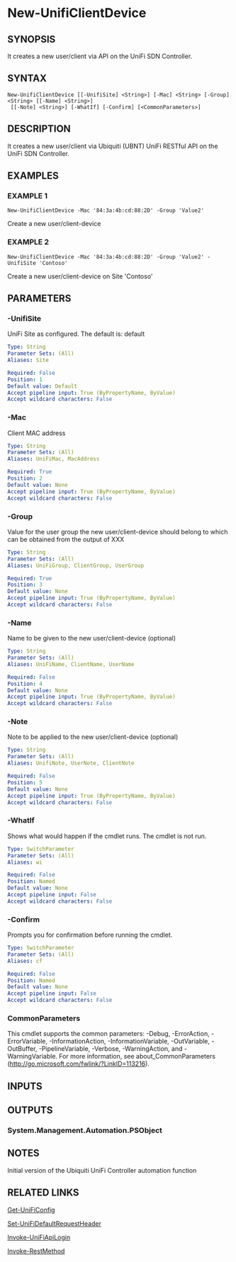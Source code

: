 ﻿---
external help file: UniFiTooling-help.xml
HelpVersion: 1.1.0
Locale: en-US
Module Guid: 7fff91a0-02eb-4df2-84d5-c7d3cd7f7a5d
Module Name: UniFiTooling
online version: https://github.com/Enatec/UniFiTooling/raw/master/docs/New-UnifiClientDevice.md
schema: 2.0.0
---

# New-UnifiClientDevice

## SYNOPSIS
It creates a new user/client via API on the UniFi SDN Controller.

## SYNTAX

```
New-UnifiClientDevice [[-UnifiSite] <String>] [-Mac] <String> [-Group] <String> [[-Name] <String>]
 [[-Note] <String>] [-WhatIf] [-Confirm] [<CommonParameters>]
```

## DESCRIPTION
It creates a new user/client via Ubiquiti (UBNT) UniFi RESTful API on the UniFi SDN Controller.

## EXAMPLES

### EXAMPLE 1
```
New-UnifiClientDevice -Mac '84:3a:4b:cd:88:2D' -Group 'Value2'
```

Create a new user/client-device

### EXAMPLE 2
```
New-UnifiClientDevice -Mac '84:3a:4b:cd:88:2D' -Group 'Value2' -UnifiSite 'Contoso'
```

Create a new user/client-device on Site 'Contoso'

## PARAMETERS

### -UnifiSite
UniFi Site as configured.
The default is: default

```yaml
Type: String
Parameter Sets: (All)
Aliases: Site

Required: False
Position: 1
Default value: Default
Accept pipeline input: True (ByPropertyName, ByValue)
Accept wildcard characters: False
```

### -Mac
Client MAC address

```yaml
Type: String
Parameter Sets: (All)
Aliases: UniFiMac, MacAddress

Required: True
Position: 2
Default value: None
Accept pipeline input: True (ByPropertyName, ByValue)
Accept wildcard characters: False
```

### -Group
Value for the user group the new user/client-device should belong to which can be obtained from the output of XXX

```yaml
Type: String
Parameter Sets: (All)
Aliases: UniFiGroup, ClientGroup, UserGroup

Required: True
Position: 3
Default value: None
Accept pipeline input: True (ByPropertyName, ByValue)
Accept wildcard characters: False
```

### -Name
Name to be given to the new user/client-device (optional)

```yaml
Type: String
Parameter Sets: (All)
Aliases: UniFiName, ClientName, UserName

Required: False
Position: 4
Default value: None
Accept pipeline input: True (ByPropertyName, ByValue)
Accept wildcard characters: False
```

### -Note
Note to be applied to the new user/client-device (optional)

```yaml
Type: String
Parameter Sets: (All)
Aliases: UnifiNote, UserNote, ClientNote

Required: False
Position: 5
Default value: None
Accept pipeline input: True (ByPropertyName, ByValue)
Accept wildcard characters: False
```

### -WhatIf
Shows what would happen if the cmdlet runs.
The cmdlet is not run.

```yaml
Type: SwitchParameter
Parameter Sets: (All)
Aliases: wi

Required: False
Position: Named
Default value: None
Accept pipeline input: False
Accept wildcard characters: False
```

### -Confirm
Prompts you for confirmation before running the cmdlet.

```yaml
Type: SwitchParameter
Parameter Sets: (All)
Aliases: cf

Required: False
Position: Named
Default value: None
Accept pipeline input: False
Accept wildcard characters: False
```

### CommonParameters
This cmdlet supports the common parameters: -Debug, -ErrorAction, -ErrorVariable, -InformationAction, -InformationVariable, -OutVariable, -OutBuffer, -PipelineVariable, -Verbose, -WarningAction, and -WarningVariable.
For more information, see about_CommonParameters (http://go.microsoft.com/fwlink/?LinkID=113216).

## INPUTS

## OUTPUTS

### System.Management.Automation.PSObject
## NOTES
Initial version of the Ubiquiti UniFi Controller automation function

## RELATED LINKS

[Get-UniFiConfig]()

[Set-UniFiDefaultRequestHeader]()

[Invoke-UniFiApiLogin]()

[Invoke-RestMethod]()

